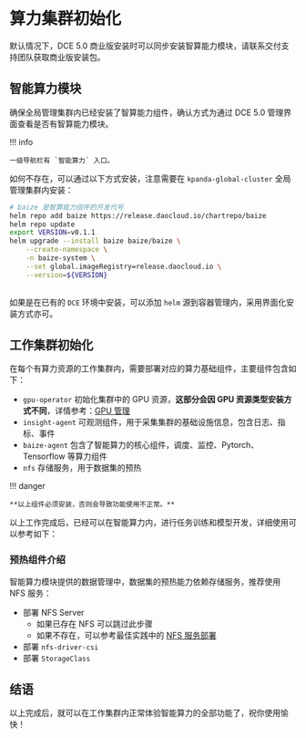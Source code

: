 # 算力集群初始化

默认情况下，DCE 5.0 商业版安装时可以同步安装智算能力模块，请联系交付支持团队获取商业版安装包。

## 智能算力模块

确保全局管理集群内已经安装了智算能力组件，确认方式为通过 DCE 5.0 管理界面查看是否有智算能力模块。

!!! info

    一级导航栏有 `智能算力` 入口。

如何不存在，可以通过以下方式安装，注意需要在 `kpanda-global-cluster` 全局管理集群内安装：

```bash
# baize 是智算能力组件的开发代号
helm repo add baize https://release.daocloud.io/chartrepo/baize
helm repo update
export VERSION=v0.1.1
helm upgrade --install baize baize/baize \
    --create-namespace \
    -n baize-system \
    --set global.imageRegistry=release.daocloud.io \
    --version=${VERSION}
    
```

如果是在已有的 `DCE` 环境中安装，可以添加 `helm` 源到容器管理内，采用界面化安装方式亦可。

## 工作集群初始化

在每个有算力资源的工作集群内，需要部署对应的算力基础组件，主要组件包含如下：

- `gpu-operator` 初始化集群中的 GPU 资源，**这部分会因 GPU 资源类型安装方式不同**，详情参考：[GPU 管理](../../kpanda/user-guide/gpu/index.md)
- `insight-agent` 可观测组件，用于采集集群的基础设施信息，包含日志、指标、事件
- `baize-agent` 包含了智能算力的核心组件，调度、监控、Pytorch、Tensorflow 等算力组件
- `nfs` 存储服务，用于数据集的预热

!!! danger

    **以上组件必须安装，否则会导致功能使用不正常。**

以上工作完成后，已经可以在智能算力内，进行任务训练和模型开发，详细使用可以参考如下：

### 预热组件介绍

智能算力模块提供的数据管理中，数据集的预热能力依赖存储服务，推荐使用 NFS 服务：

- 部署 NFS Server
  - 如果已存在 NFS 可以跳过此步骤
  - 如果不存在，可以参考最佳实践中的 [NFS 服务部署](../../baize/best-practice/deploy-nfs-in-worker.md)
- 部署 `nfs-driver-csi`
- 部署 `StorageClass`

## 结语

以上完成后，就可以在工作集群内正常体验智能算力的全部功能了，祝你使用愉快！
